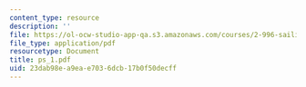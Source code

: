 ```yaml
---
content_type: resource
description: ''
file: https://ol-ocw-studio-app-qa.s3.amazonaws.com/courses/2-996-sailing-yacht-design-13-734-fall-2003/23dab98ea9eae7036dcb17b0f50decff_ps_1.pdf
file_type: application/pdf
resourcetype: Document
title: ps_1.pdf
uid: 23dab98e-a9ea-e703-6dcb-17b0f50decff
---
```

